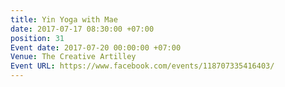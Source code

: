 ```yaml
---
title: Yin Yoga with Mae
date: 2017-07-17 08:30:00 +07:00
position: 31
Event date: 2017-07-20 00:00:00 +07:00
Venue: The Creative Artilley
Event URL: https://www.facebook.com/events/118707335416403/
---
```


